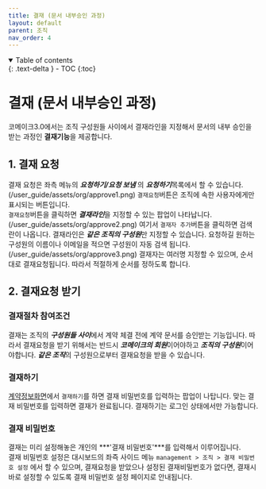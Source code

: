 ```yaml
---
title: 결재 (문서 내부승인 과정)
layout: default
parent: 조직
nav_order: 4
---
```


<details open markdown="block">
  <summary>
    Table of contents
  </summary>
  {: .text-delta }
- TOC
{:toc}
</details>

# 결재 (문서 내부승인 과정)

코메이크3.0에서는 조직 구성원들 사이에서 결재라인을 지정해서 문서의 내부 승인을 받는 과정인 **결재기능**을 제공합니다.  


## 1. 결재 요청
결재 요청은 좌측 메뉴의 ***요청하기/요청 보냄*** 의 ***요청하기***목록에서 할 수 있습니다. 
(/user_guide/assets/org/approve1.png)
`결재요청`버튼은 조직에 속한 사용자에게만 표시되는 버튼입니다.  
`결재요청`버튼을 클릭하면 ***결재라인***을 지정할 수 있는 팝업이 나타납니다.
(/user_guide/assets/org/approve2.png)
 여기서 `결재자 추가`버튼을 클릭하면 검색란이 나옵니다. 결재라인은 ***같은 조직의 구성원***만 지정할 수 있습니다. 요청하길 원하는 구성원의 이름이나 이메일을 적으면 구성원이 자동 검색 됩니다.
 (/user_guide/assets/org/approve3.png)
  결재자는 여러명 지정할 수 있으며, 순서대로 결재요청됩니다. 따라서 적절하게 순서를 정하도록 합니다.  

## 2. 결재요청 받기  

### 결재절차 참여조건
결재는 조직의 ***구성원들 사이***에서 계약 체결 전에 계약 문서를 승인받는 기능입니다. 따라서 결재요청을 받기 위해서는 반드시 ***코메이크의 회원***이어야하고 ***조직의 구성원***이어야합니다. ***같은 조직***의 구성원으로부터 결재요청을 받을 수 있습니다.  

### 결재하기
[계약정보화면](/process/receive.html#1-계약정보화면)에서 `결재하기`를 하면 결재 비밀번호를 입력하는 팝업이 나탑니다. 맞는 결재 비밀번호를 입력하면 결재가 완료됩니다. 결재하기는 로그인 상태에서만 가능합니다.  

### 결재 비밀번호  
결재는 미리 설정해놓은 개인의 ***'결재 비밀번호'***를 입력해서 이루어집니다.  
결재 비밀번호 설정은 대시보드의 좌즉 사이드 메뉴 `management > 조직 > 결재 비밀번호 설정` 에서 할 수 있으며, 결재요청을 받았으나 설정된 결재비밀번호가 없다면, 결재시 바로 설정할 수 있도록 결재 비밀번호 설정 페이지로 안내됩니다.  